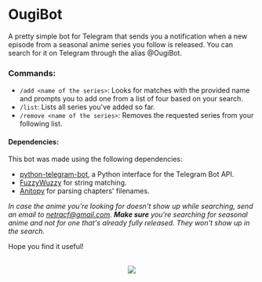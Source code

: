# OugiBot
A pretty simple bot for Telegram that sends you a notification when a new episode from a seasonal anime series you follow is released. You can search for it on Telegram through the alias @OugiBot.

### Commands:
- ```/add <name of the series>```: Looks for matches with the provided name and prompts you to add one from a list of four based on your search.
- ```/list```: Lists all series you've added so far.
- ```/remove <name of the series>```: Removes the requested series from your following list.

#### Dependencies:
This bot was made using the following dependencies:
- [python-telegram-bot](https://github.com/python-telegram-bot/python-telegram-bot), a Python interface for the Telegram Bot API.
- [FuzzyWuzzy](https://github.com/seatgeek/fuzzywuzzy) for string matching.
- [Anitopy](https://github.com/igorcmoura/anitopy) for parsing chapters' filenames.

*In case the anime you're looking for doesn't show up while searching, send an email to [netracf@gmail.com](mailto:netracf@gmail.com). __Make sure__ you're searching for seasonal anime and not for one that's already fully released. They won't show up in the search.*

Hope you find it useful!
<br/>
<br/>
<p align="center">
<img src="https://i.imgur.com/02es8QZ.gif">
</p>
